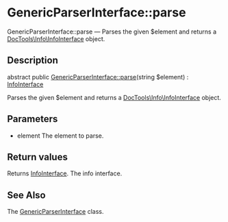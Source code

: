 GenericParserInterface::parse
================

GenericParserInterface::parse — Parses the given $element and returns a [DocTools\Info\InfoInterface](https://github.com/lingtalfi/DocTools/blob/master/doc/api/DocTools/Info/InfoInterface.md) object.

Description
---------------


abstract public [GenericParserInterface::parse](https://github.com/lingtalfi/DocTools/blob/master/doc/api/DocTools/GenericParser/GenericParserInterface/parse.md)(string $element) : [InfoInterface](https://github.com/lingtalfi/DocTools/blob/master/doc/api/DocTools/Info/InfoInterface.md)




Parses the given $element and returns a [DocTools\Info\InfoInterface](https://github.com/lingtalfi/DocTools/blob/master/doc/api/DocTools/Info/InfoInterface.md) object.




Parameters
--------------

- element
    The element to parse.

Return values
----------------

Returns [InfoInterface](https://github.com/lingtalfi/DocTools/blob/master/doc/api/DocTools/Info/InfoInterface.md).
The info interface.








See Also
-----------

The [GenericParserInterface](https://github.com/lingtalfi/DocTools/blob/master/doc/api/DocTools/GenericParser/GenericParserInterface.md) class.
